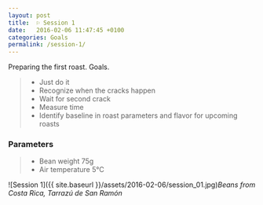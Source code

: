 ```yaml
---
layout: post
title:  ⚐ Session 1
date:   2016-02-06 11:47:45 +0100
categories: Goals
permalink: /session-1/
---
```


Preparing the first roast. Goals.

> * Just do it
> * Recognize when the cracks happen
> * Wait for second crack
> * Measure time
> * Identify baseline in roast parameters and flavor for upcoming roasts

### Parameters
> * Bean weight 75g
> * Air temperature 5°C

![Session 1]({{ site.baseurl }}/assets/2016-02-06/session_01.jpg)*Beans from Costa Rica, Tarrazú de San Ramón*
